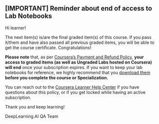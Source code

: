 ## [IMPORTANT] Reminder about end of access to Lab Notebooks

Hi learner! 

The next item(s) is/are the final graded item(s) of this course. If you pass it/them and have also passed all previous graded items, you will be able to get the course certificate. Congratulations!

**Please note** that, as per [Coursera’s Payment and Refund Policy](https://www.coursera.org/about/terms#payments-and-refund-policy), **your access to graded items (as well as Ungraded Labs hosted on Coursera) will end** once your subscription expires. If you want to keep your lab notebooks for reference, we highly recommend that you [download them](https://community.deeplearning.ai/t/downloading-your-notebook-downloading-your-workspace-and-refreshing-your-workspace/475495) **before you complete the course or Specialization.** 

You can reach out to the [Coursera Learner Help Center](https://www.coursera.support/s/article/360036160591-How-to-contact-Coursera?language=en_US) if you have questions about this policy, or if you get locked while having an active subscription. 

Thank you and keep learning!

DeepLearning.AI QA Team